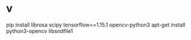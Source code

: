 # v

pip install librosa scipy tensorflow==1.15.1 opencv-python3
apt-get install python3-opencv libsndfile1
